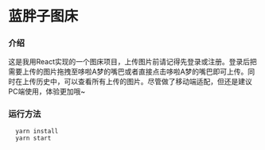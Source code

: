 # 蓝胖子图床
### 介绍
  这是我用React实现的一个图床项目，上传图片前请记得先登录或注册。登录后把需要上传的图片拖拽至哆啦A梦的嘴巴或者直接点击哆啦A梦的嘴巴即可上传。同时在上传历史中，可以查看所有上传的图片。尽管做了移动端适配，但还是建议PC端使用，体验更加哦~
### 运行方法
```
  yarn install
  yarn start
```
